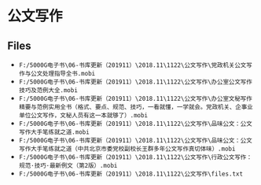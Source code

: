 # 公文写作

## Files

- `F:/5000G电子书\06-书库更新（201911）\2018.11\1122\公文写作\党政机关公文写作与公文处理指导全书.mobi`
- `F:/5000G电子书\06-书库更新（201911）\2018.11\1122\公文写作\办公室公文写作技巧及范例大全.mobi`
- `F:/5000G电子书\06-书库更新（201911）\2018.11\1122\公文写作\办公室文秘写作精要与范例实用全书（格式、要点、规范、技巧，一看就懂，一学就会。党政机关、企事业单位公文写作，文秘人员有这一本就够了）.mobi`
- `F:/5000G电子书\06-书库更新（201911）\2018.11\1122\公文写作\品味公文：公文写作大手笔练就之道.mobi`
- `F:/5000G电子书\06-书库更新（201911）\2018.11\1122\公文写作\品味公文：公文写作大手笔练就之道（中共北京市委党校副校长王群多年公文写作真切体味）.mobi`
- `F:/5000G电子书\06-书库更新（201911）\2018.11\1122\公文写作\行政公文写作：规范·技巧·最新例文（第2版）.mobi`
- `F:/5000G电子书\06-书库更新（201911）\2018.11\1122\公文写作\files.txt`
